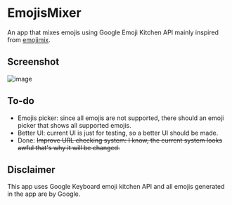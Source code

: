 # EmojisMixer
 An app that mixes emojis using Google Emoji Kitchen API mainly inspired from [emojimix](https://tikolu.net/emojimix/).

## Screenshot
![image](https://user-images.githubusercontent.com/46769766/145458664-6af5e036-8bbc-422d-ba21-1e33881a4036.png)

## To-do
 - Emojis picker: since all emojis are not supported, there should an emoji picker that shows all supported emojis.
 - Better UI: current UI is just for testing, so a better UI should be made.
 - Done: ~~Improve URL checking system: I know, the current system looks awful that's why it will be changed.~~

## Disclaimer
This app uses Google Keyboard emoji kitchen API and all emojis generated in the app are by Google.
